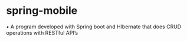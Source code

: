 # spring-mobile


•	A program developed with Spring boot and HIbernate that does CRUD operations with RESTful API’s 
